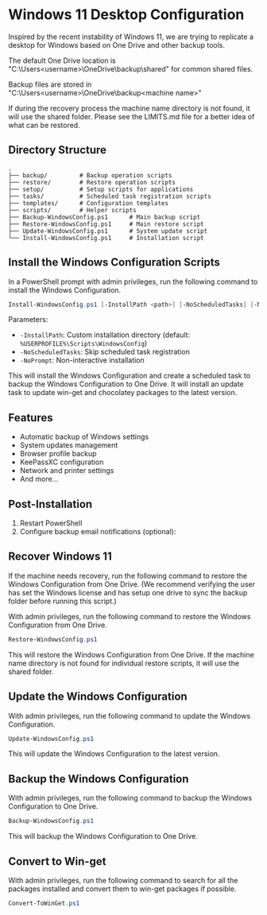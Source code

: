 # Windows 11 Desktop Configuration

Inspired by the recent instability of Windows 11, we are trying to replicate a desktop for Windows based on One Drive and other backup tools.

The default One Drive location is "C:\Users\<username>\OneDrive\backup\shared" for common shared files.

Backup files are stored in "C:\Users\<username>\OneDrive\backup\<machine name>"

If during the recovery process the machine name directory is not found, it will use the shared folder.  Please see the LIMITS.md file for a better idea of what can be restored.

## Directory Structure

```text
.
├── backup/         # Backup operation scripts
├── restore/        # Restore operation scripts
├── setup/          # Setup scripts for applications
├── tasks/          # Scheduled task registration scripts
├── templates/      # Configuration templates
├── scripts/        # Helper scripts
├── Backup-WindowsConfig.ps1      # Main backup script
├── Restore-WindowsConfig.ps1     # Main restore script
├── Update-WindowsConfig.ps1      # System update script
└── Install-WindowsConfig.ps1     # Installation script
```

## Install the Windows Configuration Scripts

In a PowerShell prompt with admin privileges, run the following command to install the Windows Configuration.

```powershell
Install-WindowsConfig.ps1 [-InstallPath <path>] [-NoScheduledTasks] [-NoPrompt]
```

Parameters:
- `-InstallPath`: Custom installation directory (default: `%USERPROFILE%\Scripts\WindowsConfig`)
- `-NoScheduledTasks`: Skip scheduled task registration
- `-NoPrompt`: Non-interactive installation

This will install the Windows Configuration and create a scheduled task to backup the Windows Configuration to One Drive.  It will install an update task to update win-get and chocolatey packages to the latest version.

## Features

- Automatic backup of Windows settings
- System updates management
- Browser profile backup
- KeePassXC configuration
- Network and printer settings
- And more...

## Post-Installation

1. Restart PowerShell
2. Configure backup email notifications (optional):

## Recover Windows 11

If the machine needs recovery, run the following command to restore the Windows Configuration from One Drive.  (We recommend verifying the user has set the Windows license and has setup one drive to sync the backup folder before running this script.)

With admin privileges, run the following command to restore the Windows Configuration from One Drive.

```powershell
Restore-WindowsConfig.ps1
```

This will restore the Windows Configuration from One Drive.  If the machine name directory is not found for individual restore scripts, it will use the shared folder.

## Update the Windows Configuration

With admin privileges, run the following command to update the Windows Configuration.

```powershell
Update-WindowsConfig.ps1
```

This will update the Windows Configuration to the latest version.

## Backup the Windows Configuration

With admin privileges, run the following command to backup the Windows Configuration to One Drive.

```powershell
Backup-WindowsConfig.ps1
```

This will backup the Windows Configuration to One Drive.

## Convert to Win-get

With admin privileges, run the following command to search for all the packages installed and convert them to win-get packages if possible.

```powershell
Convert-ToWinGet.ps1
```

